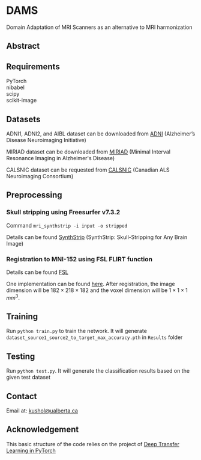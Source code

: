 # DAMS
Domain Adaptation of MRI Scanners as an alternative to MRI harmonization

## Abstract



## Requirements
PyTorch  
nibabel  
scipy  
scikit-image  


## Datasets
ADNI1, ADNI2, and AIBL dataset can be downloaded from [ADNI](http://adni.loni.usc.edu/) (Alzheimer’s Disease Neuroimaging Initiative)

MIRIAD dataset can be downloaded from [MIRIAD](http://miriad.drc.ion.ucl.ac.uk) (Minimal Interval Resonance Imaging in Alzheimer's Disease)

CALSNIC dataset can be requested from [CALSNIC](https://calsnic.org/) (Canadian ALS Neuroimaging Consortium)

## Preprocessing
### Skull stripping using Freesurfer v7.3.2
Command ``mri_synthstrip -i input -o stripped``

Details can be found [SynthStrip](https://surfer.nmr.mgh.harvard.edu/docs/synthstrip/) (SynthStrip: Skull-Stripping for Any Brain Image)


### Registration to MNI-152 using FSL FLIRT function
Details can be found [FSL](https://fsl.fmrib.ox.ac.uk/fsl/fslwiki/FLIRT)

One implementation can be found [here](https://github.com/vkola-lab/brain2020/tree/master/Data_Preprocess). After registration, the image dimension will be $182\times218\times182$ and the voxel dimension will be $1\times1\times1$ $mm^3$.



## Training
Run `python train.py` to train the network. It will generate `dataset_source1_source2_to_target_max_accuracy.pth` in `Results` folder


## Testing
Run `python test.py`. It will generate the classification results based on the given test dataset

## Contact
Email at: kushol@ualberta.ca

## Acknowledgement
This basic structure of the code relies on the project of [Deep Transfer Learning in PyTorch](https://github.com/easezyc/deep-transfer-learning/tree/master/MUDA/MFSAN)
